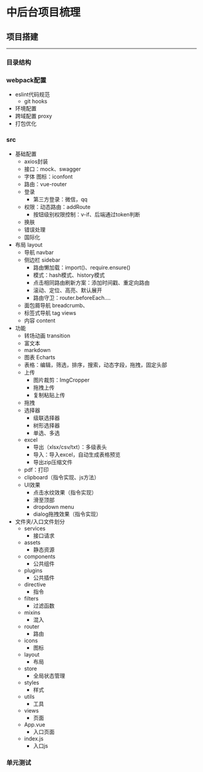 # 中后台项目梳理


## 项目搭建
---

### 目录结构


### webpack配置

- eslint代码规范
    - git hooks
- 环境配置
- 跨域配置 proxy
- 打包优化



### src

- 基础配置
    - axios封装
    - 接口：mock、swagger
    - 字体 图标：iconfont
    - 路由：vue-router
    - 登录
        - 第三方登录：微信，qq
    - 权限：动态路由：addRoute
        - 按钮级别权限控制：v-if、后端通过token判断
    - 换肤
    - 错误处理
    - 国际化
- 布局 layout
    - 导航 navbar
    - 侧边栏 sidebar
        - 路由懒加载：import()、require.ensure()
        - 模式：hash模式、history模式
        - 点击相同路由刷新方案：添加时间戳、重定向路由
        - 滚动、定位、高亮、默认展开
        - 路由守卫：router.beforeEach....
    - 面包屑导航 breadcrumb、
    - 标签式导航 tag views
    - 内容 content
- 功能
    - 转场动画 transition
    - 富文本
    - markdown
    - 图表 Echarts
    - 表格：编辑，筛选，排序，搜索，动态字段，拖拽，固定头部
    - 上传
        - 图片裁剪：ImgCropper
        - 拖拽上传
        - 复制粘贴上传
    - 拖拽
    - 选择器
        - 级联选择器
        - 树形选择器
        - 单选、多选
    - excel
        - 导出（xlsx/csv/txt）：多级表头
        - 导入：导入excel，自动生成表格预览
        - 导出zip压缩文件
    - pdf：打印
    - clipboard（指令实现、js方法）
    - UI效果
        - 点击水纹效果（指令实现）
        - 滑至顶部
        - dropdown menu
        - dialog拖拽效果（指令实现）
- 文件夹/入口文件划分
    - services
        - 接口请求
    - assets
        - 静态资源
    - components
        - 公共组件
    - plugins
        - 公共插件
    - directive
        - 指令
    - filters
        - 过滤函数
    - mixins
        - 混入
    - router
        - 路由
    - icons
        - 图标
    - layout
        - 布局
    - store
        - 全局状态管理
    - styles
        - 样式
    - utils
        - 工具
    - views
        - 页面
    - App.vue
        - 入口页面
    - index.js
        - 入口js

### 单元测试




<fix-link label="Back" href="/project/vue-node-admin/"></fix-link>



